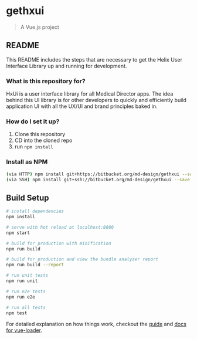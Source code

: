 # gethxui

> A Vue.js project

## README
This README includes the steps that are necessary to get the Helix User Interface Library up and running for development.

### What is this repository for?
HxUi is a user interface library for all Medical Director apps. The idea behind this UI library is for other developers to quickly and efficiently build application UI with all the UX/UI and brand principles baked in.

### How do I set it up?
1. Clone this repository
2. CD into the cloned repo
3. run `npm install`

### Install as NPM
``` bash
(via HTTP) npm install git+https://bitbucket.org/md-design/gethxui --save
(via SSH) npm install git+ssh://bitbucket.org/md-design/gethxui --save
```

## Build Setup
``` bash
# install dependencies
npm install

# serve with hot reload at localhost:8080
npm start

# build for production with minification
npm run build

# build for production and view the bundle analyzer report
npm run build --report

# run unit tests
npm run unit

# run e2e tests
npm run e2e

# run all tests
npm test
```

For detailed explanation on how things work, checkout the [guide](http://vuejs-templates.github.io/webpack/) and [docs for vue-loader](http://vuejs.github.io/vue-loader).
